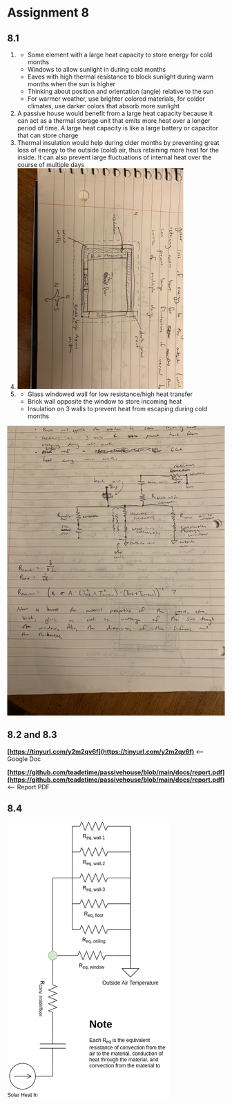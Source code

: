 # Assignment 8

## 8.1

1. 
   * Some element with a large heat capacity to store energy for cold months
   * Windows to allow sunlight in during cold months
   * Eaves with high thermal resistance to block sunlight during warm months when the sun is higher
   * Thinking about position and orientation (angle) relative to the sun
   * For warmer weather, use brighter colored materials, for colder climates, use darker colors that absorb more sunlight
2. A passive house would benefit from a large heat capacity because it can act as a thermal storage unit that emits more heat over a longer period of time. A large heat capacity is like a large battery or capacitor that can store charge
3. Thermal insulation would help during clder months by preventing great loss of energy to the outside (cold) air, thus retaining more heat for the inside. It can also prevent large fluctuations of internal heat over the course of multiple days
4. <img src="diagram-1-jack.jpg" style="zoom:50%;" />
5. 
   * Glass windowed wall for low resistance/high heat transfer
   * Brick wall opposite the window to store incoming heat
   * Insulation on 3 walls to prevent heat from escaping during cold months

![](diagram-2-jack.jpg)

## 8.2 and 8.3

**[https://tinyurl.com/y2m2qv6f](https://tinyurl.com/y2m2qv6f)** <-- Google Doc

**[https://github.com/teadetime/passivehouse/blob/main/docs/report.pdf](https://github.com/teadetime/passivehouse/blob/main/docs/report.pdf)** <-- Report PDF

## 8.4

![resistance-network](resistance-network.png)
